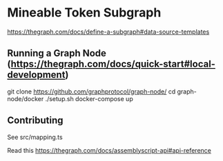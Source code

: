 #  Mineable Token Subgraph


https://thegraph.com/docs/define-a-subgraph#data-source-templates


## Running a Graph Node  (https://thegraph.com/docs/quick-start#local-development)

git clone https://github.com/graphprotocol/graph-node/
cd graph-node/docker
./setup.sh
docker-compose up


## Contributing
See src/mapping.ts

Read this 
https://thegraph.com/docs/assemblyscript-api#api-reference

